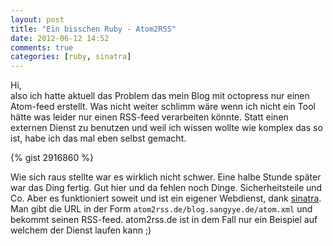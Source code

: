 ```yaml
---
layout: post
title: "Ein bisschen Ruby - Atom2RSS"
date: 2012-06-12 14:52
comments: true
categories: [ruby, sinatra]
---
```

Hi,    
also ich hatte aktuell das Problem das mein Blog mit octopress nur einen Atom-feed
erstellt. Was nicht weiter schlimm wäre wenn ich nicht ein Tool hätte was leider nur einen
RSS-feed verarbeiten könnte. Statt einen externen Dienst zu benutzen und weil ich wissen wollte
wie komplex das so ist, habe ich das mal eben selbst gemacht.

{% gist 2916860 %}

Wie sich raus stellte war es wirklich nicht schwer. Eine halbe Stunde später war das Ding fertig. Gut hier und da fehlen noch Dinge. Sicherheitsteile und Co. Aber es funktioniert soweit und ist ein eigener Webdienst, dank [sinatra](http://sinatrarb.com). Man gibt die URL in der Form `atom2rss.de/blog.sangyye.de/atom.xml` und bekommt seinen RSS-feed. atom2rss.de ist in dem Fall nur ein Beispiel auf welchem der Dienst laufen kann ;)
